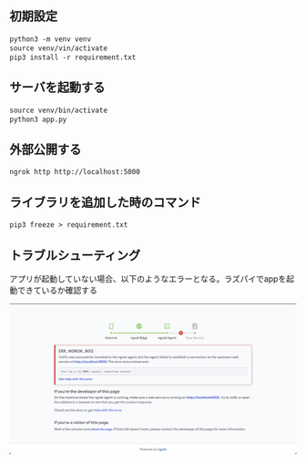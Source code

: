 ## 初期設定
```
python3 -m venv venv
source venv/vin/activate
pip3 install -r requirement.txt
```

## サーバを起動する
```
source venv/bin/activate
python3 app.py
```

## 外部公開する
```
ngrok http http://localhost:5000
```

## ライブラリを追加した時のコマンド
```
pip3 freeze > requirement.txt
```


## トラブルシューティング


アプリが起動していない場合、以下のようなエラーとなる。ラズパイでappを起動できているか確認する

![アプリ起動していないエラー](doc/error-due-to-the-app.jpg)

